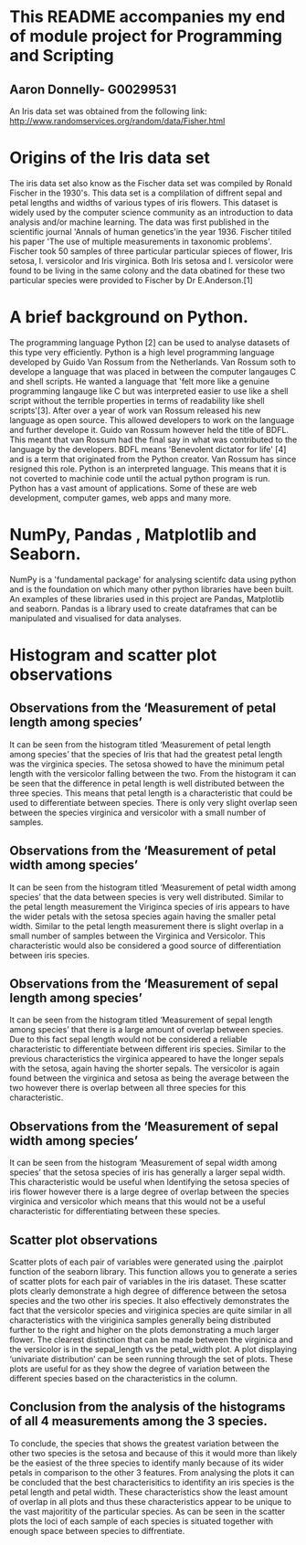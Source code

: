 # This README accompanies my end of module project for Programming and Scripting
## Aaron Donnelly- G00299531
An Iris data set was obtained from the following link: http://www.randomservices.org/random/data/Fisher.html

# Origins of the Iris data set
The iris data set also know as the Fischer data set was compiled by Ronald Fischer in the 1930's. This data set is a complilation of diffrent sepal and petal lengths and widths of various types of iris flowers. This dataset is widely used by the computer science community as an introduction to data analysis and/or machine learning. The data was first published in the scientific journal 'Annals of human genetics'in the year 1936. Fischer titiled his paper 'The use of multiple measurements in taxonomic problems'. Fischer took 50 samples of three particular particular spieces of flower, Iris setosa, I. versicolor and Iris virginica. Both Iris setosa and I. versicolor were found to be living in the same colony and the data obatined for these two particular species were provided to Fischer by Dr E.Anderson.[1]

# A brief background on Python.
The programming language Python [2] can be used to analyse datasets of this type very efficiently. Python is a high level programming language developed by Guido Van Rossum from the Netherlands. Van Rossum soth to develope a language that was placed in between the computer langauges C and shell scripts. He wanted a language that 'felt more like a genuine programming langauge like C but was interpreted easier to use like a shell script without the terrible properties in terms of readability like shell scripts'[3]. After over a year of work van Rossum released his new language as open source. This allowed developers to work on the language and further develope it. Guido van Rossum however held the title of BDFL. This meant that van Rossum had the final say in what was contributed to the language by the developers. BDFL means 'Benevolent dictator for life' [4] and is a term that originated from the Python creator. Van Rossum has since resigned this role. Python is an interpreted language. This means that it is not coverted to machinie code until the actual python program is run. Python has a vast amount of applications. Some of these are web development, computer games, web apps and many more.

# NumPy, Pandas , Matplotlib and Seaborn.
NumPy is a 'fundamental package' for analysing scientifc data using python and is the foundation on which many other python libraries have been built. An examples of these libraries used in this project are Pandas, Matplotlib and seaborn. Pandas is a library used to create dataframes that can be manipulated and visualised for data analyses.

# Histogram and scatter plot observations

## Observations from the ‘Measurement of petal length among species’
It can be seen from the histogram titled ‘Measurement of petal length among species’ that the species of Iris that had the greatest petal length was the virginica species. The setosa showed to have the minimum petal length with the versicolor falling between the two. From the histogram it can be seen that the difference in petal length is well distributed between the three species. This means that petal length is a characteristic that could be used to differentiate between species. There is only very slight overlap seen between the species virginica and versicolor with a small number of samples.

## Observations from the ‘Measurement of petal width among species’
It can be seen from the histogram titled ‘Measurement of petal width among species’ that the data between species is very well distributed. Similar to the petal length measurement the Viriginca species of iris appears to have the wider petals with the setosa species again having the smaller petal width. Similar to the petal length measurement there is slight overlap in a small number of samples between the Virginica and Versicolor. This characteristic would also be considered a good source of differentiation between iris species. 

## Observations from the ‘Measurement of sepal length among species’
It can be seen from the histogram titled ‘Measurement of sepal length among species’ that there is a large amount of overlap between species. Due to this fact sepal length would not be considered a reliable characteristic to differentiate between different iris species. Similar to the previous characteristics the virginica appeared to have the longer sepals with the setosa, again having the shorter sepals. The versicolor is again found between the virginica and setosa as being the average between the two however there is overlap between all three species for this characteristic.

## Observations from the ‘Measurement of sepal width among species’
It can be seen from the histogram ‘Measurement of sepal width among species’ that the setosa species of iris has generally a larger sepal width. This characteristic would be useful when Identifying the setosa species of iris flower however there is a large degree of overlap between the species virginica and versicolor which means that this would not be a useful characteristic for differentiating between these species.



## Scatter plot observations
Scatter plots of each pair of variables were generated using the .pairplot function of the seaborn library. This function allows you to generate a series of scatter plots for each pair of variables in the iris dataset.  These scatter plots clearly demonstrate a high degree of difference between the setosa species and the two other iris species. It also effectively demonstrates the fact that the versicolor species and viriginica species are quite similar in all characteristics with the viriginica samples generally being distributed further to the right and higher on the plots demonstrating a much larger flower. The clearest distinction that can be made between the virginica and the versicolor is in the sepal_length vs the petal_width plot. A plot displaying ‘univariate distribution’ can be seen running through the set of plots. These plots are useful for as they show the degree of variation between the different species based on the characteristics in the column.

## Conclusion from the analysis of the histograms of all 4 measurements among the 3 species.
To conclude, the species that shows the greatest variation between the other two species is the setosa and because of this it would more than likely be the easiest of the three species to identify manly because of its wider petals in comparison to the other 3 features. From analysing the plots it can be concluded that the best characterisitics to identifity an iris species is the petal length and petal width. These characteristics show the least amount of overlap in all plots and thus these characteristics appear to be unique to the vast majoritity of the particular species. As can be seen in the scatter plots the loci of each sample of each species is situated together with enough space between species to diffrentiate.



